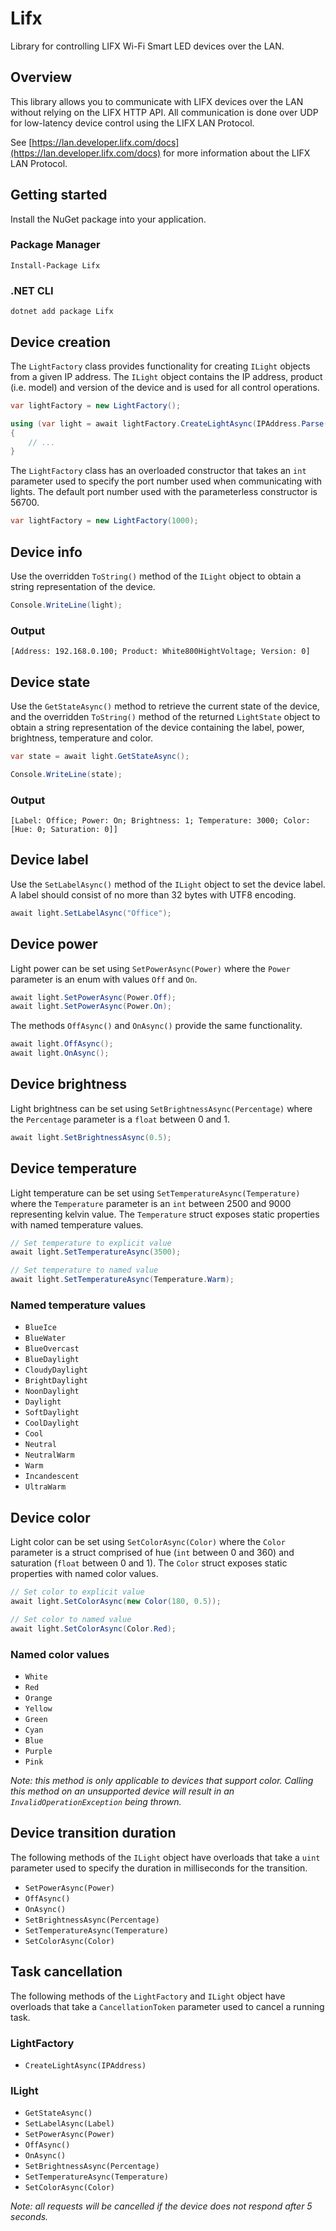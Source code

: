 # Lifx
Library for controlling LIFX Wi-Fi Smart LED devices over the LAN.

## Overview
This library allows you to communicate with LIFX devices over the LAN without relying on the LIFX HTTP API.
All communication is done over UDP for low-latency device control using the LIFX LAN Protocol.

See [https://lan.developer.lifx.com/docs](https://lan.developer.lifx.com/docs) for more information about the LIFX LAN
Protocol.

## Getting started
Install the NuGet package into your application.

### Package Manager
```
Install-Package Lifx
```

### .NET CLI
```
dotnet add package Lifx
```

## Device creation
The `LightFactory` class provides functionality for creating `ILight` objects from a given IP address. The `ILight`
object contains the IP address, product (i.e. model) and version of the device and is used for all control operations.

```csharp
var lightFactory = new LightFactory();

using (var light = await lightFactory.CreateLightAsync(IPAddress.Parse("192.168.0.100")))
{
	// ...
}
```

The `LightFactory` class has an overloaded constructor that takes an `int` parameter used to specify the port number
used when communicating with lights. The default port number used with the parameterless constructor is 56700.

```csharp
var lightFactory = new LightFactory(1000);
```

## Device info
Use the overridden `ToString()` method of the `ILight` object to obtain a string representation of the device.

```csharp
Console.WriteLine(light);
```

### Output
`[Address: 192.168.0.100; Product: White800HightVoltage; Version: 0]`

## Device state
Use the `GetStateAsync()` method to retrieve the current state of the device, and the overridden `ToString()` method of
the returned `LightState` object to obtain a string representation of the device containing the label, power,
brightness, temperature and color.

```csharp
var state = await light.GetStateAsync();

Console.WriteLine(state);
```

### Output
`[Label: Office; Power: On; Brightness: 1; Temperature: 3000; Color: [Hue: 0; Saturation: 0]]`

## Device label
Use the `SetLabelAsync()` method of the `ILight` object to set the device label. A label should consist of no more than
32 bytes with UTF8 encoding.

```csharp
await light.SetLabelAsync("Office");
```

## Device power
Light power can be set using `SetPowerAsync(Power)` where the `Power` parameter is an enum with values `Off` and `On`.

```csharp
await light.SetPowerAsync(Power.Off);
await light.SetPowerAsync(Power.On);
```

The methods `OffAsync()` and `OnAsync()` provide the same functionality.

```csharp
await light.OffAsync();
await light.OnAsync();
```

## Device brightness
Light brightness can be set using `SetBrightnessAsync(Percentage)` where the `Percentage` parameter is a `float` between
0 and 1.

```csharp
await light.SetBrightnessAsync(0.5);
```

## Device temperature
Light temperature can be set using `SetTemperatureAsync(Temperature)` where the `Temperature` parameter is an `int`
between 2500 and 9000 representing kelvin value. The `Temperature` struct exposes static properties with named
temperature values.

```csharp
// Set temperature to explicit value
await light.SetTemperatureAsync(3500);

// Set temperature to named value
await light.SetTemperatureAsync(Temperature.Warm);
```

### Named temperature values
* `BlueIce`
* `BlueWater`
* `BlueOvercast`
* `BlueDaylight`
* `CloudyDaylight`
* `BrightDaylight`
* `NoonDaylight`
* `Daylight`
* `SoftDaylight`
* `CoolDaylight`
* `Cool`
* `Neutral`
* `NeutralWarm`
* `Warm`
* `Incandescent`
* `UltraWarm`

## Device color
Light color can be set using `SetColorAsync(Color)` where the `Color` parameter is a struct comprised of hue
(`int` between 0 and 360) and saturation (`float` between 0 and 1). The `Color` struct exposes static properties with
named color values.

```csharp
// Set color to explicit value
await light.SetColorAsync(new Color(180, 0.5));

// Set color to named value
await light.SetColorAsync(Color.Red);
```

### Named color values
* `White`
* `Red`
* `Orange`
* `Yellow`
* `Green`
* `Cyan`
* `Blue`
* `Purple`
* `Pink`

_Note: this method is only applicable to devices that support color. Calling this method on an unsupported device
will result in an `InvalidOperationException` being thrown._

## Device transition duration
The following methods of the `ILight` object have overloads that take a `uint` parameter used to specify the duration in
milliseconds for the transition.

* `SetPowerAsync(Power)`
* `OffAsync()`
* `OnAsync()`
* `SetBrightnessAsync(Percentage)`
* `SetTemperatureAsync(Temperature)`
* `SetColorAsync(Color)`

## Task cancellation
The following methods of the `LightFactory` and `ILight` object have overloads that take a `CancellationToken` parameter
used to cancel a running task.

### LightFactory
* `CreateLightAsync(IPAddress)`

### ILight
* `GetStateAsync()`
* `SetLabelAsync(Label)`
* `SetPowerAsync(Power)`
* `OffAsync()`
* `OnAsync()`
* `SetBrightnessAsync(Percentage)`
* `SetTemperatureAsync(Temperature)`
* `SetColorAsync(Color)`

_Note: all requests will be cancelled if the device does not respond after 5 seconds._
